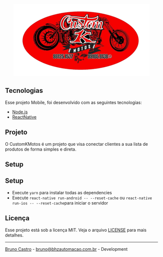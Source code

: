 <h1 align="center">
    <img alt="CustomKMotos" src="https://github.com/BrunoLagoa/customkmotos-backend/blob/master/public/logo.png" width="450px">
</h1>

## Tecnologias

Esse projeto Mobile, foi desenvolvido com as seguintes tecnologias:

- [Node.js](https://nodejs.org/en/)
- [ReactNative](https://facebook.github.io/react-native)

## Projeto

O CustomKMotos é um projeto que visa conectar clientes a sua lista de produtos de forma simples e direta.

## Setup

## Setup

- Execute `yarn` para instalar todas as dependencies
- Execute `react-native run-android -- --reset-cache` ou `react-native run-ios -- --reset-cache`para iniciar o servidor

## Licença

Esse projeto está sob a licença MIT. Veja o arquivo [LICENSE](LICENSE.md) para mais detalhes.

---

[Bruno Castro](http://www.brunocastro.dev) - [bruno@bhzautomacao.com.br](mailto:bruno@bhzautomacao.com.br) - Development
